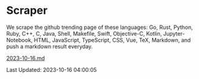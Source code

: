 # Scraper

We scrape the github trending page of these languages: Go, Rust, Python, Ruby, C++, C, Java, Shell, Makefile, Swift, Objective-C, Kotlin, Jupyter-Notebook, HTML, JavaScript, TypeScript, CSS, Vue, TeX, Markdown, and push a markdown result everyday.

[2023-10-16.md](https://github.com/yangwenmai/github-trending-backup/blob/master/2023-10-16.md)

Last Updated: 2023-10-16 04:00:05